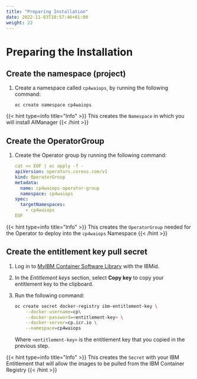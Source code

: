 ```yaml
---
title: "Preparing Installation"
date: 2022-11-03T10:57:46+01:00
weight: 22
---
```


# Preparing the Installation


## Create the namespace (project)


1. Create a namespace called `cp4waiops`, by running the following command:

	```
	oc create namespace cp4waiops
    ```


{{< hint type=info title="Info" >}}
This creates the `Namespace` in which you will install AIManager
{{< /hint >}}


## Create the OperatorGroup




1. Create the Operator group by running the following command:

	```yaml
	cat << EOF | oc apply -f -
	apiVersion: operators.coreos.com/v1
	kind: OperatorGroup
	metadata:
	  name: cp4waiops-operator-group
	  namespace: cp4waiops
	spec:
	  targetNamespaces:
	    - cp4waiops
	EOF
    ```


{{< hint type=info title="Info" >}}
This creates the `OperatorGroup` needed for the Operator to deploy into the `cp4waiops` Namespace
{{< /hint >}}




## Create the entitlement key pull secret



1. Log in to [MyIBM Container Software Library](https://myibm.ibm.com/products-services/containerlibrary) with the IBMid.

2. In the *Entitlement keys* section, select **Copy key** to copy your entitlement key to the clipboard.

3. Run the following command:

   ```bash
   oc create secret docker-registry ibm-entitlement-key \
       --docker-username=cp\
       --docker-password=<entitlement-key> \
       --docker-server=cp.icr.io \
       --namespace=cp4waiops
   ```

    Where `<entitlement-key>` is the entitlement key that you copied in the previous step.

{{< hint type=info title="Info" >}}
This creates the `Secret` with your IBM Entitlement that will allow the images to be pulled from the IBM Container Registry
{{< /hint >}}

